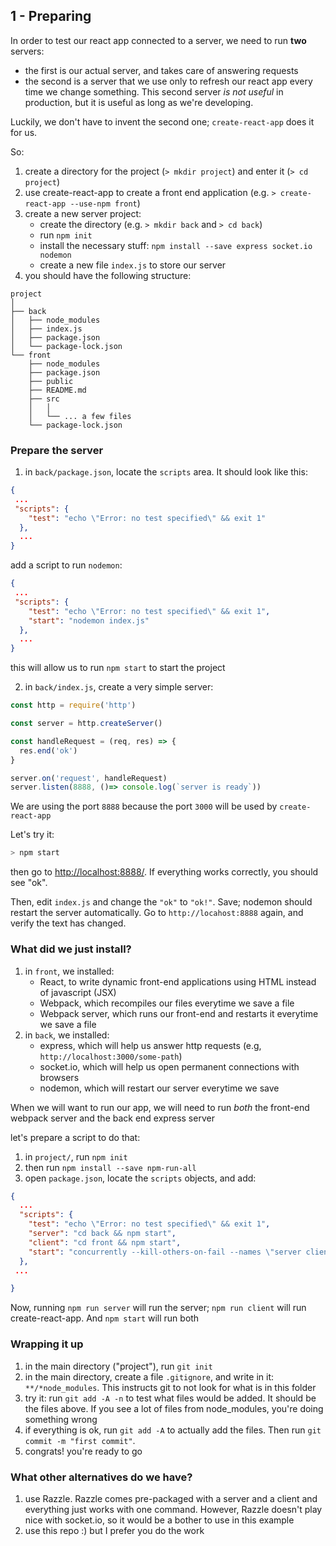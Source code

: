 ## 1 - Preparing

In order to test our react app connected to a server, we need to run **two** servers:

- the first is our actual server, and takes care of answering requests
- the second is a server that we use only to refresh our react app every time we change something. This second server *is not useful* in production, but it is useful as long as we're developing.

Luckily, we don't have to invent the second one; `create-react-app` does it for us.

So:

 1. create a directory for the project (`> mkdir project`) and enter it (`> cd project`)
 2. use create-react-app to create a front end application (e.g. `> create-react-app --use-npm front`)
 3. create a new server project:
	- create the directory (e.g. `> mkdir back` and `> cd back`)
	- run `npm init`
	- install the necessary stuff: `npm install --save express socket.io nodemon`
	- create a new file `index.js` to store our server
 4. you should have the following structure:
```
project
│
├── back
│   ├── node_modules
│   ├── index.js
│   ├── package.json
│   └── package-lock.json
└── front
    ├── node_modules
    ├── package.json
    ├── public
    ├── README.md
    ├── src
    │   │
    │   └── ... a few files
    └── package-lock.json

```

### Prepare the server

 1. in `back/package.json`, locate the `scripts` area. It should look like this:
```json
{
 ...
 "scripts": {
    "test": "echo \"Error: no test specified\" && exit 1"
  },
  ...
}
```

add a script to run `nodemon`:
```json
{
 ...
 "scripts": {
    "test": "echo \"Error: no test specified\" && exit 1",
    "start": "nodemon index.js"
  },
  ...
}
```

this will allow us to run `npm start` to start the project

2. in `back/index.js`, create a very simple server:
```js
const http = require('http')

const server = http.createServer()

const handleRequest = (req, res) => {
  res.end('ok')
}

server.on('request', handleRequest)
server.listen(8888, ()=> console.log(`server is ready`))

```

We are using the port `8888` because the port `3000` will be used by `create-react-app`

Let's try it:
```bash
> npm start
```
then go to [http://localhost:8888/](http://localhost:8888/). If everything works correctly, you should see "ok".

Then, edit `index.js` and change the `"ok"` to `"ok!"`. Save; nodemon should restart the server automatically. Go to `http://locahost:8888` again, and verify the text has changed.


### What did we just install?

 1. in `front`, we installed:
    - React, to write dynamic front-end applications using HTML instead of javascript (JSX)
    - Webpack, which recompiles our files everytime we save a file
    - Webpack server, which runs our front-end and restarts it everytime we save a file 
 2. in `back`, we installed:
    - express, which will help us answer http requests (e.g, `http://localhost:3000/some-path`)
    - socket.io, which will help us open permanent connections with browsers
    - nodemon, which will restart our server everytime we save

When we will want to run our app, we will need to run *both* the front-end webpack server and the back end express server

let's prepare a script to do that:

 1. in `project/`, run `npm init`
 2. then run `npm install --save npm-run-all`
 3. open `package.json`, locate the `scripts` objects, and add:
```json
{
  ...
  "scripts": {
    "test": "echo \"Error: no test specified\" && exit 1",
    "server": "cd back && npm start",
    "client": "cd front && npm start",
    "start": "concurrently --kill-others-on-fail --names \"server client\" \"npm run server\" \"npm run client\""
  },
 ...

}
```

Now, running `npm run server` will run the server; `npm run client` will run create-react-app. And `npm start` will run both

### Wrapping it up

 1. in the main directory ("project"), run `git init`
 2. in the main directory, create a file `.gitignore`, and write in it: `**/*node_modules`. This instructs git to not look for what is in this folder
 3. try it: run `git add -A -n` to test what files would be added. It should be the files above. If you see a lot of files from node_modules, you're doing something wrong
 4. if everything is ok, run `git add -A` to actually add the files. Then run `git commit -m "first commit"`. 
 5. congrats! you're ready to go


### What other alternatives do we have?

1. use Razzle. Razzle comes pre-packaged with a server and a client and everything just works with one command. However, Razzle doesn't play nice with socket.io, so it would be a bother to use in this example
2. use this repo :) but I prefer you do the work
